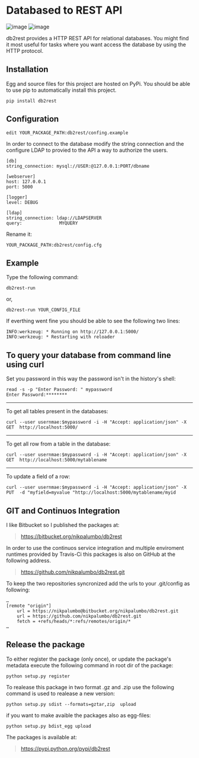 Databased to REST API
=====================

![image](https://pypip.in/v/db2rest/badge.png) ![image](https://pypip.in/d/db2rest/badge.png)

db2rest provides a HTTP REST API for relational databases. You might
find it most useful for tasks where you want access the database by
using the HTTP protocol.

Installation
------------

Egg and source files for this project are hosted on PyPi. You should be able to use
pip to automatically install this project.

    pip install db2rest

Configuration
-------------

    edit YOUR_PACKAGE_PATH:db2rest/confing.example

In order to connect to the database modify the string connection and the
configure LDAP to provied to the API a way to authorize the users.

    [db]
    string_connection: mysql://USER:@127.0.0.1:PORT/dbname

    [webserver]
    host: 127.0.0.1
    port: 5000

    [logger]
    level: DEBUG

    [ldap]
    string_connection: ldap://LDAPSERVER
    query:              MYQUERY

Rename it:

    YOUR_PACKAGE_PATH:db2rest/config.cfg

Example
-------

Type the following command:

    db2rest-run

or,

    db2rest-run YOUR_CONFIG_FILE 

If everthing went fine you should be able to see the following two
lines:

    INFO:werkzeug: * Running on http://127.0.0.1:5000/
    INFO:werkzeug: * Restarting with reloader

To query your database from command line using curl
---------------------------------------------------

Set you password in this way the password isn't in the history's shell:

    read -s -p "Enter Password: " mypassword
    Enter Password:********

* * * * *

To get all tables present in the databases:

    curl --user usernmae:$mypassword -i -H "Accept: application/json" -X GET  http://localhost:5000/  

* * * * *

To get all row from a table in the database:

    curl --user usernmae:$mypassword -i -H "Accept: application/json" -X GET  http://localhost:5000/mytablename 

* * * * *

To update a field of a row:

    curl --user usernmae:$mypassword -i -H "Accept: application/json" -X PUT  -d "myfield=myvalue "http://localhost:5000/mytablename/myid 


GIT and Continuos Integration
-----------------------------

I like Bitbucket so I published the packages at:

> <https://bitbucket.org/nikpalumbo/db2rest>

In order to use the continuos service integration and multiple enviroment runtimes provided by Travis-Ci this packages is also on GitHub at the following address.

> <https://github.com/nikpalumbo/db2rest.git>

To keep the two repositories syncronized add the urls to your .git/config as following:
	
	…
	[remote "origin"]
		url = https://nikpalumbo@bitbucket.org/nikpalumbo/db2rest.git
	    url = https://github.com/nikpalumbo/db2rest.git
        fetch = +refs/heads/*:refs/remotes/origin/*
	…

Release the package
-------------------
To either register the package (only once), or update the package's metadata execute the following command in root dir of the package:
	
	python setup.py register  


To realease this package in two format .gz and .zip use the following command is used to realease a new version:
	
	python setup.py sdist --formats=gztar,zip  upload

if you want to make avaible the packages also as egg-files:
	 
	python setup.py bdist_egg upload

The packages is available at:

> <https://pypi.python.org/pypi/db2rest>